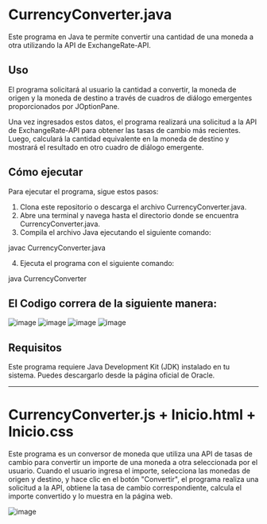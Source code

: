# CurrencyConverter.java
Este programa en Java te permite convertir una cantidad de una moneda a otra utilizando la API de ExchangeRate-API.

## Uso
El programa solicitará al usuario la cantidad a convertir, la moneda de origen y la moneda de destino a través de cuadros de diálogo emergentes proporcionados por JOptionPane.

Una vez ingresados estos datos, el programa realizará una solicitud a la API de ExchangeRate-API para obtener las tasas de cambio más recientes. Luego, calculará la cantidad equivalente en la moneda de destino y mostrará el resultado en otro cuadro de diálogo emergente.

## Cómo ejecutar
Para ejecutar el programa, sigue estos pasos:

1. Clona este repositorio o descarga el archivo CurrencyConverter.java.
2. Abre una terminal y navega hasta el directorio donde se encuentra CurrencyConverter.java.
3. Compila el archivo Java ejecutando el siguiente comando:

javac CurrencyConverter.java

4. Ejecuta el programa con el siguiente comando:

java CurrencyConverter

## El Codigo correra de la siguiente manera:
![image](https://github.com/Belita-Lili/Conversion_De_Moneda/assets/108208664/35f2c6b1-b6fc-4c00-8e10-82a76c625334)
![image](https://github.com/Belita-Lili/Conversion_De_Moneda/assets/108208664/8c16b865-db09-4e2d-866a-56e9dbfb63e8)
![image](https://github.com/Belita-Lili/Conversion_De_Moneda/assets/108208664/6c363b12-05c3-440e-b56f-b8021660c0fe)
![image](https://github.com/Belita-Lili/Conversion_De_Moneda/assets/108208664/83ae33e4-63e9-40b3-ae35-babd0ad40b12)

## Requisitos
Este programa requiere Java Development Kit (JDK) instalado en tu sistema. Puedes descargarlo desde la página oficial de Oracle.

_____________________________________________________________________________________________________________________________________________________________________________
# CurrencyConverter.js + Inicio.html + Inicio.css

Este programa es un conversor de moneda que utiliza una API de tasas de cambio para convertir un importe de una moneda a otra seleccionada por el usuario. Cuando el usuario ingresa el importe, selecciona las monedas de origen y destino, y hace clic en el botón "Convertir", el programa realiza una solicitud a la API, obtiene la tasa de cambio correspondiente, calcula el importe convertido y lo muestra en la página web.

![image](https://github.com/Belita-Lili/Conversion_De_Moneda/assets/108208664/503518da-4543-4d5e-8354-9b2c7ca6b14f)

